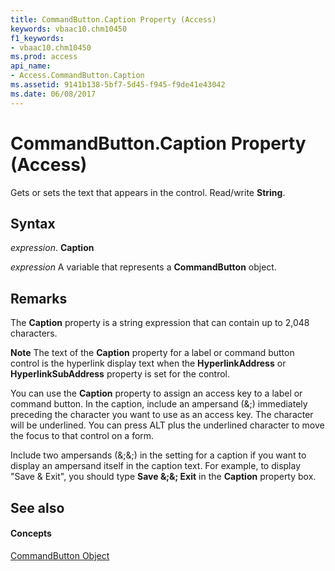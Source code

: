 ```yaml
---
title: CommandButton.Caption Property (Access)
keywords: vbaac10.chm10450
f1_keywords:
- vbaac10.chm10450
ms.prod: access
api_name:
- Access.CommandButton.Caption
ms.assetid: 9141b138-5bf7-5d45-f945-f9de41e43042
ms.date: 06/08/2017
---
```



# CommandButton.Caption Property (Access)

Gets or sets the text that appears in the control. Read/write  **String**.


## Syntax

 _expression_. **Caption**

 _expression_ A variable that represents a **CommandButton** object.


## Remarks

The  **Caption** property is a string expression that can contain up to 2,048 characters.


 **Note**  The text of the  **Caption** property for a label or command button control is the hyperlink display text when the **HyperlinkAddress** or **HyperlinkSubAddress** property is set for the control.

You can use the  **Caption** property to assign an access key to a label or command button. In the caption, include an ampersand (&;) immediately preceding the character you want to use as an access key. The character will be underlined. You can press ALT plus the underlined character to move the focus to that control on a form.

Include two ampersands (&;&;) in the setting for a caption if you want to display an ampersand itself in the caption text. For example, to display "Save & Exit", you should type  **Save &;&; Exit** in the **Caption** property box.


## See also


#### Concepts


[CommandButton Object](commandbutton-object-access.md)

